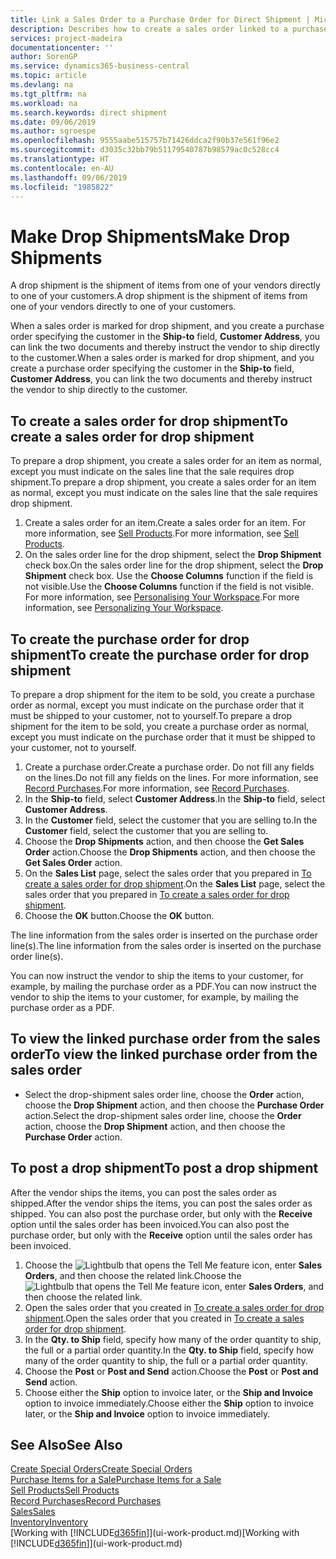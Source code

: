 ```yaml
---
title: Link a Sales Order to a Purchase Order for Direct Shipment | Microsoft Docs
description: Describes how to create a sales order linked to a purchase order to enable shipment directly from the vendor to the customer.
services: project-madeira
documentationcenter: ''
author: SorenGP
ms.service: dynamics365-business-central
ms.topic: article
ms.devlang: na
ms.tgt_pltfrm: na
ms.workload: na
ms.search.keywords: direct shipment
ms.date: 09/06/2019
ms.author: sgroespe
ms.openlocfilehash: 9555aabe515757b71426ddca2f90b37e561f96e2
ms.sourcegitcommit: d3035c32bb79b51179540787b98579ac0c528cc4
ms.translationtype: HT
ms.contentlocale: en-AU
ms.lasthandoff: 09/06/2019
ms.locfileid: "1985822"
---
```

# <a name="make-drop-shipments"></a><span data-ttu-id="17a9e-103">Make Drop Shipments</span><span class="sxs-lookup"><span data-stu-id="17a9e-103">Make Drop Shipments</span></span>
<span data-ttu-id="17a9e-104">A drop shipment is the shipment of items from one of your vendors directly to one of your customers.</span><span class="sxs-lookup"><span data-stu-id="17a9e-104">A drop shipment is the shipment of items from one of your vendors directly to one of your customers.</span></span>

<span data-ttu-id="17a9e-105">When a sales order is marked for drop shipment, and you create a purchase order specifying the customer in the **Ship-to** field, **Customer Address**, you can link the two documents and thereby instruct the vendor to ship directly to the customer.</span><span class="sxs-lookup"><span data-stu-id="17a9e-105">When a sales order is marked for drop shipment, and you create a purchase order specifying the customer in the **Ship-to** field, **Customer Address**, you can link the two documents and thereby instruct the vendor to ship directly to the customer.</span></span>

## <a name="to-create-a-sales-order-for-drop-shipment"></a><span data-ttu-id="17a9e-106">To create a sales order for drop shipment</span><span class="sxs-lookup"><span data-stu-id="17a9e-106">To create a sales order for drop shipment</span></span>
<span data-ttu-id="17a9e-107">To prepare a drop shipment, you create a sales order for an item as normal, except you must indicate on the sales line that the sale requires drop shipment.</span><span class="sxs-lookup"><span data-stu-id="17a9e-107">To prepare a drop shipment, you create a sales order for an item as normal, except you must indicate on the sales line that the sale requires drop shipment.</span></span>

1. <span data-ttu-id="17a9e-108">Create a sales order for an item.</span><span class="sxs-lookup"><span data-stu-id="17a9e-108">Create a sales order for an item.</span></span> <span data-ttu-id="17a9e-109">For more information, see [Sell Products](sales-how-sell-products.md).</span><span class="sxs-lookup"><span data-stu-id="17a9e-109">For more information, see [Sell Products](sales-how-sell-products.md).</span></span>
2. <span data-ttu-id="17a9e-110">On the sales order line for the drop shipment, select the **Drop Shipment** check box.</span><span class="sxs-lookup"><span data-stu-id="17a9e-110">On the sales order line for the drop shipment, select the **Drop Shipment** check box.</span></span> <span data-ttu-id="17a9e-111">Use the **Choose Columns** function if the field is not visible.</span><span class="sxs-lookup"><span data-stu-id="17a9e-111">Use the **Choose Columns** function if the field is not visible.</span></span> <span data-ttu-id="17a9e-112">For more information, see [Personalising Your Workspace](ui-personalization-user.md).</span><span class="sxs-lookup"><span data-stu-id="17a9e-112">For more information, see [Personalizing Your Workspace](ui-personalization-user.md).</span></span>

## <a name="to-create-the-purchase-order-for-drop-shipment"></a><span data-ttu-id="17a9e-113">To create the purchase order for drop shipment</span><span class="sxs-lookup"><span data-stu-id="17a9e-113">To create the purchase order for drop shipment</span></span>
<span data-ttu-id="17a9e-114">To prepare a drop shipment for the item to be sold, you create a purchase order as normal, except you must indicate on the purchase order that it must be shipped to your customer, not to yourself.</span><span class="sxs-lookup"><span data-stu-id="17a9e-114">To prepare a drop shipment for the item to be sold, you create a purchase order as normal, except you must indicate on the purchase order that it must be shipped to your customer, not to yourself.</span></span>

1. <span data-ttu-id="17a9e-115">Create a purchase order.</span><span class="sxs-lookup"><span data-stu-id="17a9e-115">Create a purchase order.</span></span> <span data-ttu-id="17a9e-116">Do not fill any fields on the lines.</span><span class="sxs-lookup"><span data-stu-id="17a9e-116">Do not fill any fields on the lines.</span></span> <span data-ttu-id="17a9e-117">For more information, see [Record Purchases](purchasing-how-record-purchases.md).</span><span class="sxs-lookup"><span data-stu-id="17a9e-117">For more information, see [Record Purchases](purchasing-how-record-purchases.md).</span></span>
2. <span data-ttu-id="17a9e-118">In the **Ship-to** field, select **Customer Address**.</span><span class="sxs-lookup"><span data-stu-id="17a9e-118">In the **Ship-to** field, select **Customer Address**.</span></span>
3. <span data-ttu-id="17a9e-119">In the **Customer** field, select the customer that you are selling to.</span><span class="sxs-lookup"><span data-stu-id="17a9e-119">In the **Customer** field, select the customer that you are selling to.</span></span>
3. <span data-ttu-id="17a9e-120">Choose the **Drop Shipments** action, and then choose the **Get Sales Order** action.</span><span class="sxs-lookup"><span data-stu-id="17a9e-120">Choose the **Drop Shipments** action, and then choose the **Get Sales Order** action.</span></span>
4. <span data-ttu-id="17a9e-121">On the **Sales List** page, select the sales order that you prepared in [To create a sales order for drop shipment](sales-how-drop-shipment.md#to-create-a-sales-order-for-drop-shipment).</span><span class="sxs-lookup"><span data-stu-id="17a9e-121">On the **Sales List** page, select the sales order that you prepared in [To create a sales order for drop shipment](sales-how-drop-shipment.md#to-create-a-sales-order-for-drop-shipment).</span></span>
5. <span data-ttu-id="17a9e-122">Choose the **OK** button.</span><span class="sxs-lookup"><span data-stu-id="17a9e-122">Choose the **OK** button.</span></span>

<span data-ttu-id="17a9e-123">The line information from the sales order is inserted on the purchase order line(s).</span><span class="sxs-lookup"><span data-stu-id="17a9e-123">The line information from the sales order is inserted on the purchase order line(s).</span></span>

<span data-ttu-id="17a9e-124">You can now instruct the vendor to ship the items to your customer, for example, by mailing the purchase order as a PDF.</span><span class="sxs-lookup"><span data-stu-id="17a9e-124">You can now instruct the vendor to ship the items to your customer, for example, by mailing the purchase order as a PDF.</span></span>     

## <a name="to-view-the-linked-purchase-order-from-the-sales-order"></a><span data-ttu-id="17a9e-125">To view the linked purchase order from the sales order</span><span class="sxs-lookup"><span data-stu-id="17a9e-125">To view the linked purchase order from the sales order</span></span>
* <span data-ttu-id="17a9e-126">Select the drop-shipment sales order line, choose the **Order** action, choose the **Drop Shipment** action, and then choose the **Purchase Order** action.</span><span class="sxs-lookup"><span data-stu-id="17a9e-126">Select the drop-shipment sales order line, choose the **Order** action, choose the **Drop Shipment** action, and then choose the **Purchase Order** action.</span></span>

## <a name="to-post-a-drop-shipment"></a><span data-ttu-id="17a9e-127">To post a drop shipment</span><span class="sxs-lookup"><span data-stu-id="17a9e-127">To post a drop shipment</span></span>
<span data-ttu-id="17a9e-128">After the vendor ships the items, you can post the sales order as shipped.</span><span class="sxs-lookup"><span data-stu-id="17a9e-128">After the vendor ships the items, you can post the sales order as shipped.</span></span> <span data-ttu-id="17a9e-129">You can also post the purchase order, but only with the **Receive** option until the sales order has been invoiced.</span><span class="sxs-lookup"><span data-stu-id="17a9e-129">You can also post the purchase order, but only with the **Receive** option until the sales order has been invoiced.</span></span>

1. <span data-ttu-id="17a9e-130">Choose the ![Lightbulb that opens the Tell Me feature](media/ui-search/search_small.png "Tell me what you want to do") icon, enter **Sales Orders**, and then choose the related link.</span><span class="sxs-lookup"><span data-stu-id="17a9e-130">Choose the ![Lightbulb that opens the Tell Me feature](media/ui-search/search_small.png "Tell me what you want to do") icon, enter **Sales Orders**, and then choose the related link.</span></span>
2. <span data-ttu-id="17a9e-131">Open the sales order that you created in [To create a sales order for drop shipment]().</span><span class="sxs-lookup"><span data-stu-id="17a9e-131">Open the sales order that you created in [To create a sales order for drop shipment]().</span></span>
3. <span data-ttu-id="17a9e-132">In the **Qty. to Ship** field, specify how many of the order quantity to ship, the full or a partial order quantity.</span><span class="sxs-lookup"><span data-stu-id="17a9e-132">In the **Qty. to Ship** field, specify how many of the order quantity to ship, the full or a partial order quantity.</span></span>
4. <span data-ttu-id="17a9e-133">Choose the **Post** or **Post and Send** action.</span><span class="sxs-lookup"><span data-stu-id="17a9e-133">Choose the **Post** or **Post and Send** action.</span></span>
5. <span data-ttu-id="17a9e-134">Choose either the **Ship** option to invoice later, or the **Ship and Invoice** option to invoice immediately.</span><span class="sxs-lookup"><span data-stu-id="17a9e-134">Choose either the **Ship** option to invoice later, or the **Ship and Invoice** option to invoice immediately.</span></span>

## <a name="see-also"></a><span data-ttu-id="17a9e-135">See Also</span><span class="sxs-lookup"><span data-stu-id="17a9e-135">See Also</span></span>
[<span data-ttu-id="17a9e-136">Create Special Orders</span><span class="sxs-lookup"><span data-stu-id="17a9e-136">Create Special Orders</span></span>](sales-how-to-create-special-orders.md)  
[<span data-ttu-id="17a9e-137">Purchase Items for a Sale</span><span class="sxs-lookup"><span data-stu-id="17a9e-137">Purchase Items for a Sale</span></span>](purchasing-how-purchase-products-sale.md)  
[<span data-ttu-id="17a9e-138">Sell Products</span><span class="sxs-lookup"><span data-stu-id="17a9e-138">Sell Products</span></span>](sales-how-sell-products.md)  
[<span data-ttu-id="17a9e-139">Record Purchases</span><span class="sxs-lookup"><span data-stu-id="17a9e-139">Record Purchases</span></span>](purchasing-how-record-purchases.md)  
[<span data-ttu-id="17a9e-140">Sales</span><span class="sxs-lookup"><span data-stu-id="17a9e-140">Sales</span></span>](sales-manage-sales.md)  
[<span data-ttu-id="17a9e-141">Inventory</span><span class="sxs-lookup"><span data-stu-id="17a9e-141">Inventory</span></span>](inventory-manage-inventory.md)  
<span data-ttu-id="17a9e-142">[Working with [!INCLUDE[d365fin](includes/d365fin_md.md)]](ui-work-product.md)</span><span class="sxs-lookup"><span data-stu-id="17a9e-142">[Working with [!INCLUDE[d365fin](includes/d365fin_md.md)]](ui-work-product.md)</span></span>
